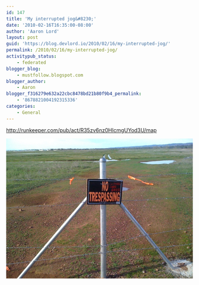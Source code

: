 ```yaml
---
id: 147
title: 'My interrupted jog&#8230;'
date: '2010-02-16T16:35:00-08:00'
author: 'Aaron Lord'
layout: post
guid: 'https://blog.devlord.io/2010/02/16/my-interrupted-jog/'
permalink: /2010/02/16/my-interrupted-jog/
activitypub_status:
    - federated
blogger_blog:
    - mustfollow.blogspot.com
blogger_author:
    - Aaron
blogger_f316279e632a22cbc8478bd21b80f9b4_permalink:
    - '8678821004192315336'
categories:
    - General
---
```


<span class="removed_link" title="http://runkeeper.com/pub/act/R35zv6nz0HIcmgUYod3U/map">http://runkeeper.com/pub/act/R35zv6nz0HIcmgUYod3U/map</span>

![They built a fence across my jogging trail](/assets/img/2010/02/4360186497_2157bf6b39_o.jpg)